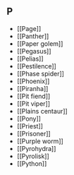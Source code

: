 ## P
- [[Page]]
- [[Panther]]
- [[Paper golem]]
- [[Pegasus]]
- [[Pelias]]
- [[Pestilence]]
- [[Phase spider]]
- [[Phoenix]]
- [[Piranha]]
- [[Pit fiend]]
- [[Pit viper]]
- [[Plains centaur]]
- [[Pony]]
- [[Priest]]
- [[Prisoner]]
- [[Purple worm]]
- [[Pyrohydra]]
- [[Pyrolisk]]
- [[Python]]
